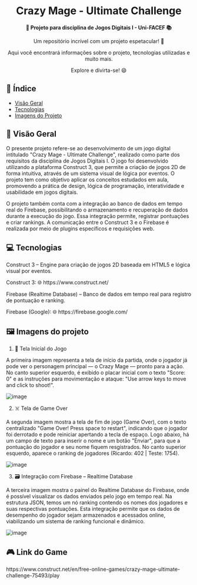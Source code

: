 <h1 align="center">Crazy Mage - Ultimate Challenge</h1>



<div align="center">
  <strong>🚀 Projeto para disciplina de Jogos Digitais I - Uni-FACEF 📚</strong>
</div>

<div align="center">
  <p>Um repositório incrível com um projeto espetacular! 🎉</p>
  <p>Aqui você encontrará informações sobre o projeto, tecnologias utilizadas e muito mais.</p>
  <p>Explore e divirta-se! 😄</p>
</div>

## 📖 Índice

- [Visão Geral](#visão-geral)
- [Tecnologias](#tecnologias)
- [Imagens do Projeto](#imagens-do-projeto)

## 🔭 Visão Geral

<p> O presente projeto refere-se ao desenvolvimento de um jogo digital intitulado "Crazy Mage - Ultimate Challenge", realizado como parte dos requisitos da disciplina de Jogos Digitais I. O jogo foi desenvolvido utilizando a plataforma Construct 3, que permite a criação de jogos 2D de forma intuitiva, através de um sistema visual de lógica por eventos. O projeto tem como objetivo aplicar os conceitos estudados em aula, promovendo a prática de design, lógica de programação, interatividade e usabilidade em jogos digitais.
<p> O projeto também conta com a integração ao banco de dados em tempo real do Firebase, possibilitando o armazenamento e recuperação de dados durante a execução do jogo. Essa integração permite, registrar pontuações e criar rankings. A comunicação entre o Construct 3 e o Firebase é realizada por meio de plugins específicos e requisições web.

## 💻 Tecnologias

Construct 3 – Engine para criação de jogos 2D baseada em HTML5 e lógica visual por eventos.

<p> Construct 3:
🌐 https://www.construct.net/

Firebase (Realtime Database) – Banco de dados em tempo real para registro de pontuação e ranking.

<p> Firebase (Google):
🌐 https://firebase.google.com/

## 🖼️ Imagens do projeto

1. 🧙 Tela Inicial do Jogo

A primeira imagem representa a tela de início da partida, onde o jogador já pode ver o personagem principal — o Crazy Mage — pronto para a ação. No canto superior esquerdo, é exibido o placar inicial com o texto "Score: 0" e as instruções para movimentação e ataque: "Use arrow keys to move and click to shoot!".

![image](https://github.com/user-attachments/assets/28ea92f6-4bfd-4691-b56d-7ae150c1a960)

2. ☠️ Tela de Game Over

A segunda imagem mostra a tela de fim de jogo (Game Over), com o texto centralizado "Game Over! Press space to restart", indicando que o jogador foi derrotado e pode reiniciar apertando a tecla de espaço. Logo abaixo, há um campo de texto para inserir o nome e um botão "Enviar", para que a pontuação do jogador e seu nome fiquem resgistrados. No canto superior esquerdo, aparece o ranking de jogadores (Ricardo: 402 | Teste: 1754).

![image](https://github.com/user-attachments/assets/de8116a4-bf34-4636-8568-9a641c2a717c)

3. 🗃️ Integração com Firebase – Realtime Database

A terceira imagem mostra o painel do Realtime Database do Firebase, onde é possível visualizar os dados enviados pelo jogo em tempo real. Na estrutura JSON, temos um nó ranking contendo os nomes dos jogadores e suas respectivas pontuações. Esta integração permite que os dados de desempenho do jogador sejam armazenados e acessados online, viabilizando um sistema de ranking funcional e dinâmico.

![image](https://github.com/user-attachments/assets/49fbda74-6966-4501-81c7-b5a1cd0a6e00)

## 🎮 Link do Game
<div align="center>
  
https://www.construct.net/en/free-online-games/crazy-mage-ultimate-challenge-75493/play

</div>
